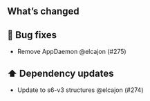 ## What’s changed
## 🐛 Bug fixes

- Remove AppDaemon @elcajon (#275)

## ⬆️ Dependency updates

- Update to s6-v3 structures @elcajon (#274)
